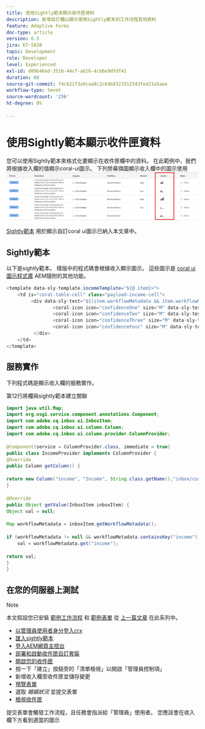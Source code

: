 ```yaml
---
title: 使用Sightly範本顯示收件匣資料
description: 新增自訂欄以顯示使用Sightly範本的工作流程其他資料
feature: Adaptive Forms
doc-type: article
version: 6.5
jira: KT-5830
topic: Development
role: Developer
level: Experienced
exl-id: d09b46ed-3516-44cf-a616-4cb6e9dfdf41
duration: 68
source-git-commit: f4c621f3a9caa8c2c64b8323312343fe421a5aee
workflow-type: tm+mt
source-wordcount: '256'
ht-degree: 0%

---
```


# 使用Sightly範本顯示收件匣資料

您可以使用Sightly範本來格式化要顯示在收件匣欄中的資料。 在此範例中，我們將根據收入欄的值顯示coral-ui圖示。 下列熒幕擷圖顯示收入欄中的圖示使用
![收入圖示](assets/income-column.PNG)

[Sightly範本](assets/sightly-template.zip) 用於顯示自訂coral ui圖示已納入本文章中。

## Sightly範本

以下是sightly範本。 樣版中的程式碼會根據收入顯示圖示。 這些圖示是 [coral ui圖示程式庫](https://helpx.adobe.com/experience-manager/6-3/sites/developing/using/reference-materials/coral-ui/coralui3/Coral.Icon.html#availableIcons) AEM隨附的其他功能。

```java
<template data-sly-template.incomeTemplate="${@ item}>">
    <td is="coral-table-cell" class="payload-income-cell">
         <div data-sly-test="${(item.workflowMetadata && item.workflowMetadata.income)}" data-sly-set.income ="${item.workflowMetadata.income}">
                 <coral-icon icon="confidenceOne" size="M" data-sly-test="${income >=0 && income <10000}"></coral-icon>
                 <coral-icon icon="confidenceTwo" size="M" data-sly-test="${income >=10000 && income <100000}"></coral-icon>
                 <coral-icon icon="confidenceThree" size="M" data-sly-test="${income >=100000 && income <500000}"></coral-icon>
                 <coral-icon icon="confidenceFour" size="M" data-sly-test="${income >=500000}"></coral-icon>
          </div>
    </td>
</template>
```

## 服務實作

下列程式碼是顯示收入欄的服務實作。

第12行將欄與sightly範本建立關聯

```java
import java.util.Map;
import org.osgi.service.component.annotations.Component;
import com.adobe.cq.inbox.ui.InboxItem;
import com.adobe.cq.inbox.ui.column.Column;
import com.adobe.cq.inbox.ui.column.provider.ColumnProvider;

@Component(service = ColumnProvider.class, immediate = true)
public class IncomeProvider implements ColumnProvider {
@Override
public Column getColumn() {

return new Column("income", "Income", String.class.getName(),"inbox/customization/column-templates.html", "incomeTemplate");
}

@Override
public Object getValue(InboxItem inboxItem) {
Object val = null;

Map workflowMetadata = inboxItem.getWorkflowMetadata();

if (workflowMetadata != null && workflowMetadata.containsKey("income"))
    val = workflowMetadata.get("income");

return val;
}
}
```

## 在您的伺服器上測試

>[!NOTE]
>
>本文假設您已安裝 [範例工作流程](assets/review-workflow.zip) 和 [範例表單](assets/snap-form.zip) 從 [上一篇文章](https://experienceleague.adobe.com/docs/experience-manager-learn/forms/inbox-customization/add-married-column.html) 在此系列中。

* [以管理員使用者身分登入crx](http://localhost:4502/crx/de/index.jsp)
* [匯入sightly範本](assets/sightly-template.zip)
* [登入AEM網頁主控台](http://localhost:4502/system/console/bundles)
* [部署和啟動收件匣自訂套裝](assets/income-column-customization.jar)
* [開啟您的收件匣](http://localhost:4502/aem/inbox)
* 按一下「建立」按鈕旁的「清單檢視」以開啟「管理員控制項」
* 新增收入欄至收件匣並儲存變更
* [預覽表單](http://localhost:4502/content/dam/formsanddocuments/snapform/jcr:content?wcmmode=disabled)
* 選取 _婚姻狀況_ 並提交表單
* [檢視收件匣](http://localhost:4502/aem/inbox)

提交表單會觸發工作流程，且任務會指派給「管理員」使用者。 您應該會在收入欄下方看到適當的圖示
